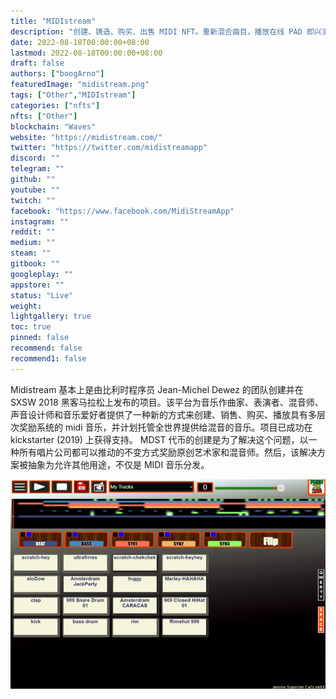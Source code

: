 ```yaml
---
title: "MIDIstream"
description: "创建、铸造、购买、出售 MIDI NFT。重新混合曲目，播放在线 PAD 即兴演奏，重复..."
date: 2022-08-18T00:00:00+08:00
lastmod: 2022-08-18T00:00:00+08:00
draft: false
authors: ["boogArno"]
featuredImage: "midistream.png"
tags: ["Other","MIDIstream"]
categories: ["nfts"]
nfts: ["Other"]
blockchain: "Waves"
website: "https://midistream.com/"
twitter: "https://twitter.com/midistreamapp"
discord: ""
telegram: ""
github: ""
youtube: ""
twitch: ""
facebook: "https://www.facebook.com/MidiStreamApp"
instagram: ""
reddit: ""
medium: ""
steam: ""
gitbook: ""
googleplay: ""
appstore: ""
status: "Live"
weight: 
lightgallery: true
toc: true
pinned: false
recommend: false
recommend1: false
---
```

Midistream 基本上是由比利时程序员 Jean-Michel Dewez 的团队创建并在 SXSW 2018 黑客马拉松上发布的项目。该平台为音乐作曲家、表演者、混音师、声音设计师和音乐爱好者提供了一种新的方式来创建、销售、购买、播放具有多层次奖励系统的 midi 音乐，并计划托管全世界提供给混音的音乐。项目已成功在 kickstarter (2019) 上获得支持。 MDST 代币的创建是为了解决这个问题，以一种所有唱片公司都可以推动的不变方式奖励原创艺术家和混音师。然后，该解决方案被抽象为允许其他用途，不仅是 MIDI 音乐分发。

![midistream-dapp-other-waves-image1_6357f6a29b909bde0ead3cc100a518eb](midistream-dapp-other-waves-image1_6357f6a29b909bde0ead3cc100a518eb.png)